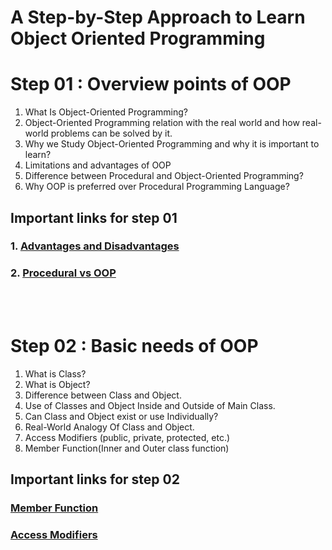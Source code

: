 
# A Step-by-Step Approach to Learn Object Oriented Programming

# Step 01 : Overview points of OOP

1. What Is Object-Oriented Programming?
2. Object-Oriented Programming relation with the real world and how real-world problems can be solved by it.
3. Why we Study Object-Oriented Programming and why it is important to learn?
4. Limitations and advantages of OOP
5. Difference between Procedural and Object-Oriented Programming?
6. Why OOP is preferred over Procedural Programming Language?

## Important links for step 01
### 1. [Advantages and Disadvantages](https://www.linkedin.com/advice/1/what-advantages-disadvantages-object-oriented-k0nlf)
### 2. [Procedural vs OOP](https://www.geeksforgeeks.org/differences-between-procedural-and-object-oriented-programming/)

<br><br>

# Step 02 : Basic needs of OOP

1. What is Class?
2. What is Object?
3. Difference between Class and Object.
4. Use of Classes and Object Inside and Outside of Main Class.
5. Can Class and Object exist or use Individually?
6. Real-World Analogy Of Class and Object.
7. Access Modifiers (public, private, protected, etc.)
8. Member Function(Inner and Outer class function)

## Important links for step 02

### [Member Function](https://www.trytoprogram.com/cplusplus-programming/class-and-functions/)
### [Access Modifiers](https://www.trytoprogram.com/cplusplus-programming/access-specifiers/)